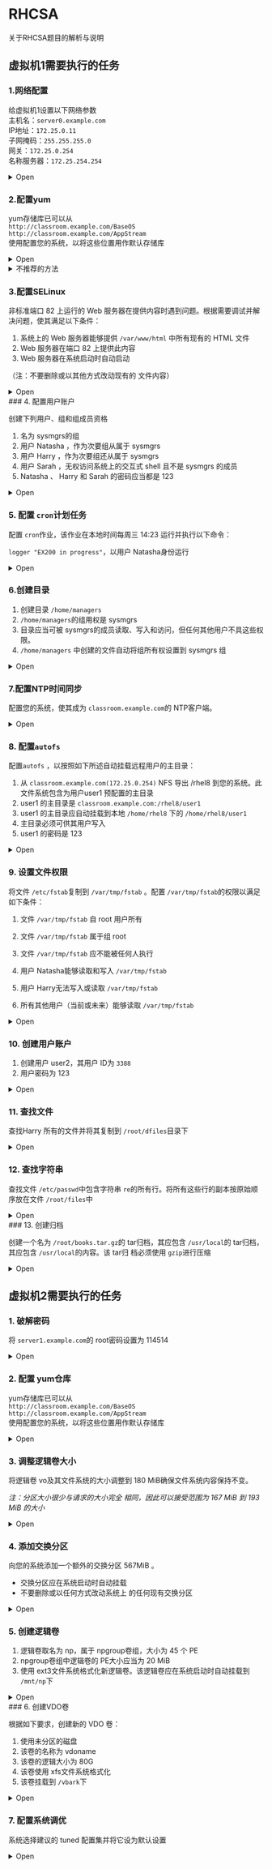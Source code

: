 # RHCSA

关于RHCSA题目的解析与说明

## 虚拟机1需要执行的任务

### 1.网络配置

给虚拟机1设置以下网络参数  
主机名：`server0.example.com`  
IP地址：`172.25.0.11`  
子网掩码：`255.255.255.0`  
网关：`172.25.0.254`  
名称服务器：`172.25.254.254`

<details>
<summary>Open</summary>
<pre>
[root@localhost ~]# <code>nmcli connection modify 'Wired connection 1' ipv4.method manual ipv4.addresses 172.25.0.11/24 ipv4.gateway 172.25.0.254 ipv4.dns 172.25.254.254 connection.autoconnect yes</code>
[root@localhost ~]# <code>nmcli connection up 'Wired connection 1'</code>
[root@localhost ~]# <code>hostnamectl set-hostname server0.example.com</code>
</pre>
</details>

### 2.配置yum

yum存储库已可以从  
`http://classroom.example.com/BaseOS`  
`http://classroom.example.com/AppStream`  
使用配置您的系统，以将这些位置用作默认存储库

<details>
<summary>Open</summary>
<pre>
root@server0 ~]# <code>vi /etc/yum.repo.d/base.repo</code>
<code>#添加下面的语句
[BaseOS]
name=this is BaseOS.repo
baseurl=http://classroom.example.com/BaseOS
enabled=1
gpgcheck=0</code>
[root@server0 ~]# <code>cp /etc/yum.repo.d/{base.repo,app.repo}</code>
[root@server0 ~]# <code>vi /etc/yum.repo.d/app.repo</code>
<code>#修改为
[AppStream]
name=this is AppStream.repo
baseurl=http://classroom.example.com/AppStream
enabled=1
gpgcheck=0</code>
[root@server0 ~]# <code>yum clean all</code>
[root@server0 ~]# <code>yum repolist</code>
</pre>
</details>

<details>
<summary>不推荐的方法</summary>
<pre>
<p>注意:像这样的方法需要在VM中打开浏览器访问classroom的yum库查找包</p>
root@server0 ~]# <code>rpm -ivh http://classroom.example.com/BaseOS/Packages/dnf-utils-4.0.2.2-3.el8.noarch.rpm</code>
[root@server0 ~]# <code>yum-config-manager --add-repo http://classroom.example.com/BaseOS</code>
[root@server0 ~]# <code>yum-config-manager --add-repo http://classroom.example.com/AppStream</code>
[root@server0 ~]# <code>vi /etc/yum.conf</code>
[root@server0 ~]# <code>yum clean all</code>
[root@server0 ~]# <code>yum repolist</code>
</pre>
</details>

### 3.配置SELinux

非标准端口 82 上运行的 Web 服务器在提供内容时遇到问题。根据需要调试并解决问题，使其满足以下条件： 

1. 系统上的 Web 服务器能够提供 `/var/www/html` 中所有现有的 HTML 文件
2. Web 服务器在端口 82 上提供此内容
3. Web 服务器在系统启动时自动启动

（注：不要删除或以其他方式改动现有的 文件内容）

<details>
<summary>Open</summary>
<pre>
[root@server0 ~]# <code>semanage port -a -t http_port_t -p tcp 82</code>
[root@server0 ~]# <code>chcon --reference=/var/www/html /var/www/html/file1</code>
[root@server0 ~]# <code>ls -l /var/www/html/file1 -Z</code>
[root@server0 ~]# <code>systemctl restart httpd</code>
[root@server0 ~]# <code>systemctl enable httpd</code>
</pre>
</details>
### 4. 配置用户账户

创建下列用户、组和组成员资格

1. 名为 sysmgrs的组
2. 用户 Natasha ，作为次要组从属于 sysmgrs
3. 用户 Harry ，作为次要组还从属于 sysmgrs
4. 用户 Sarah ，无权访问系统上的交互式 shell 且不是 sysmgrs 的成员
5. Natasha 、 Harry 和 Sarah 的密码应当都是 123

<details>
<summary>Open</summary>
<pre>
[root@server0 ~]# <code>groupadd sysmgrs</code>
[root@server0 ~]# <code>useradd -G sysmgrs Natasha</code>
[root@server0 ~]# <code>useradd -G sysmgrs Harry</code>
[root@server0 ~]# <code>useradd -s /bin/false Sarah</code>
[root@server0 ~]# <code>echo 123|passwd --stdin Natasha</code>
[root@server0 ~]# <code>echo 123|passwd --stdin Harry</code>
[root@server0 ~]# <code>echo 123|passwd --stdin Sarah</code>
</pre>
</details>

### 5. 配置 `cron`计划任务

配置 `cron`作业，该作业在本地时间每周三 14:23 运行并执行以下命令：

`logger "EX200 in progress"`，以用户 Natasha身份运行

<details>
<summary>Open</summary>
<pre>
[root@server ~]# <code>crontab -e -u Natasha</code>
<code># 添加下面这句
23 14 * * 3 logger "EX200 in progress"</code>
</pre>
</details>

### 6.创建目录

1. 创建目录 `/home/managers`
2. `/home/managers`的组用权是 sysmgrs
3. 目录应当可被 sysmgrs的成员读取、写入和访问，但任何其他用户不具这些权限。
4. `/home/managers` 中创建的文件自动将组所有权设置到 sysmgrs 组

<details>
<summary>Open</summary>
<pre>
[root@server ~]# <code>mkdir /home/managers</code>
[root@server ~]# <code>chown :sysmgrs /home/managers</code>
[root@server ~]# <code>chmod g=rwx,o=- /home/managers</code>
[root@server ~]# <code>chmod g+s /home/managers</code>
</code></pre>
</details>

### 7.配置NTP时间同步

配置您的系统，使其成为 `classroom.example.com`的 NTP客户端。

<details>
<summary>Open</summary>
<pre>
[root@server ~]# <code>systemctl status chronyd</code>
[root@server ~]# <code>vim /etc/chrony.conf</code>
<code># 添加下面这行
server classroom.exmple.com iburst</code>
[root@server ~]# <code>systemctl restart chronyd</code>
</pre>
</details>

### 8. 配置`autofs`

配置`autofs` ，以按照如下所述自动挂载远程用户的主目录： 

1. 从 `classroom.example.com(172.25.0.254)` NFS 导出 /rhel8 到您的系统。此文件系统包含为用户user1 预配置的主目录 
2. user1 的主目录是 `classroom.example.com:/rhel8/user1`
3. user1 的主目录应自动挂载到本地 `/home/rhel8` 下的 `/home/rhel8/user1`
4. 主目录必须可供其用户写入
5. user1 的密码是 123

<details>
<summary>Open</summary>
<pre>
[root@server0 ~]# <code>yum -y install nfs-utils</code>
[root@server0 ~]# <code>yum -y install autofs</code>
[root@server0 ~]# <code>vim /etc/auto.master</code>
<code># 添加下面这行
/home/rhel8     /etc/auto.rule</code>
[root@server0 ~]# <code>vim /etc/auto.rule</code>
<code># 添加下面这行
user1  -rw   classroom.example.com:/rhel8/user1</code>
[root@server0 ~]# <code>systemctl enable --now autofs.service</code>
</pre>
</details>

### 9. 设置文件权限

将文件 `/etc/fstab`复制到 `/var/tmp/fstab` 。配置 `/var/tmp/fstab`的权限以满足如下条件：

1. 文件 `/var/tmp/fstab` 自 root 用户所有

2. 文件 `/var/tmp/fstab` 属于组 root

3. 文件 `/var/tmp/fstab` 应不能被任何人执行

4. 用户 Natasha能够读取和写入 `/var/tmp/fstab`

5. 用户 Harry无法写入或读取 `/var/tmp/fstab`

6. 所有其他用户（当前或未来）能够读取 `/var/tmp/fstab`

<details>
<summary>Open</summary>
<pre>
[root@server0 ~]# <code>cp /etc/fstab /var/tmp/fstab</code>
[root@server0 ~]# <code>setfacl -m u:Natasha:rw /var/tmp/fstab</code>
[root@server0 ~]# <code>setfacl -m u:Harry:- /var/tmp/fstab</code>
</pre>
</details>

### 10. 创建用户账户

1. 创建用户 user2，其用户 ID为 `3388`
2. 用户密码为 123

<details>
<summary>Open</summary>
<pre>
[root@server0 ~]# <code>useradd -u 3388 user2</code>
[root@server0 ~]# <code>echo 123 | passwd --stdin user2</code>
</pre>
</details>

### 11. 查找文件

查找Harry 所有的文件并将其复制到 `/root/dfiles`目录下

<details>
<summary>Open</summary>
<pre>
[root@server0 ~]# <code>mkdir /root/dfiles</code>
[root@server0 ~]# <code>find / -user Harry -type f -exec cp -a {} /root/dfiles \;</code>
</pre>
</details>

### 12. 查找字符串

查找文件 `/etc/passwd`中包含字符串 `re`的所有行。将所有这些行的副本按原始顺序放在文件 `/root/files`中

<details>
<summary>Open</summary>
<pre>
[root@server0 ~]# <code>grep re /etc/passwd > /root/files</code>
</pre>
</details>
### 13. 创建归档

创建一个名为 `/root/books.tar.gz`的 tar归档，其应包含 `/usr/local`的 tar归档，其应包含 `/usr/local`的内容。该 tar归 档必须使用 `gzip`进行压缩

<details>
<summary>Open</summary>
<pre>
[root@server0 ~]# <code>tar -cPzf /root/books.tar.gz /usr/local</code>
</pre>
</details>


## 虚拟机2需要执行的任务

### 1. 破解密码

将 `server1.example.com`的 root密码设置为 114514

<details>
<summary>Open</summary>
<pre>
开机内核选择页面按<code>e</code>键
在<code>linux</code>所在行的行尾加<code>rd.break console=tty0</code>
按快捷键<code>ctrl + x</code>
<code># 进入紧急救援模式后的操作</code>
switch_root:/# <code>mount -o remount,rw / /sysroot</code>
switch_root:/# <code>chroot /sysroot</code>
sh-4.4# <code>echo 114514|passwd --stdin root</code>
sh-4.4# <code>touch /.autorelabel</code>
sh-4.4# <code>exit</code>
switch_root:/# <code>reboot</code>
</pre>
</details>

### 2. 配置 yum仓库

yum存储库已可以从  
`http://classroom.example.com/BaseOS`  
`http://classroom.example.com/AppStream`  
使用配置您的系统，以将这些位置用作默认存储库

<details>
<summary>Open</summary>
<pre>
root@server0 ~]# <code>vi /etc/yum.repo.d/base.repo</code>
<code>#添加下面的语句
[BaseOS]
name=this is BaseOS.repo
baseurl=http://classroom.example.com/BaseOS
enabled=1
gpgcheck=0</code>
[root@server0 ~]# <code>cp /etc/yum.repo.d/{base.repo,app.repo}</code>
[root@server0 ~]# <code>vi /etc/yum.repo.d/app.repo</code>
<code>#修改为
[AppStream]
name=this is AppStream.repo
baseurl=http://classroom.example.com/AppStream
enabled=1
gpgcheck=0</code>
[root@server0 ~]# <code>yum clean all</code>
[root@server0 ~]# <code>yum repolist</code>
</pre>
</details>

### 3. 调整逻辑卷大小

将逻辑卷 vo及其文件系统的大小调整到 180 MiB确保文件系统内容保持不变。

*注：分区大小很少与请求的大小完全 相同，因此可以接受范围为 167 MiB 到 193 MiB 的大小*

<details>
<summary>Open</summary>
<pre>
[root@server1 ~]# <code>df -Th</code>
[root@server1 ~]# <code>vgs myvol</code>
<code># 如果vg不够大,就先扩容 #</code>
[root@server1 ~]# <code>lkblk</code>
[root@server1 ~]# <code>fdisk</code>
[root@server1 ~]# <code>pvcreate /dev/sdb2</code>
[root@server1 ~]# <code>vgextend myvol /dev/sdb2</code>
[root@server1 ~]# <code>vgs</code>
<code>######################</code>
[root@server1 ~]# <code>lvextend -L 180M /dev/myvol/vo</code>
[root@server1 ~]# <code>resize2fs /dev/myvol/vo</code>
</pre>
</details>

### 4. 添加交换分区

向您的系统添加一个额外的交换分区 567MiB 。

- 交换分区应在系统启动时自动挂载
- 不要删除或以任何方式改动系统上 的任何现有交换分区

<details>
<summary>Open</summary>
<pre>
[root@server1 ~]# <code>lsblk</code>
[root@server1 ~]# <code>fdisk /dev/vdb</code>
[root@server1 ~]# <code>mkswap /dev/vdb2</code>
[root@server1 ~]# <code>vim /dev/fstab</code>
<code>#添加下面这条语句
/dev/vdb2	swap	swap	defaults	0 0</code>
[root@server1 ~]# <code>swapon -a</code>
</pre>
</details>

### 5. 创建逻辑卷

1. 逻辑卷取名为 np，属于 npgroup卷组，大小为 45 个 PE
2. npgroup卷组中逻辑卷的 PE大小应当为 20 MiB
3. 使用 ext3文件系统格式化新逻辑卷。该逻辑卷应在系统启动时自动挂载到 `/mnt/np`下

<details>
<summary>Open</summary>
<pre>
[root@server1 ~]# <code>lsblk</code>
[root@server1 ~]# <code>fdisk /dev/vdb</code>
[root@server1 ~]# <code>pvcreate /dev/vdb3</code>
[root@server1 ~]# <code>vgcreate -s 20M npgroup /dev/vdb3</code>
[root@server1 ~]# <code>lvcreate -l 45 -n np npgroup</code>
[root@server1 ~]# <code>mkfs.ext3 /dev/npgroup/np</code>
[root@server1 ~]# <code>mkdir /mnt/np</code>
[root@server1 ~]# <code>vim /etc/fstab</code>
<code># 添加下面这行
/dev/npgroup/np            /mnt/np                 ext3	defaults	1 2</code>
[root@server1 ~]# <code>mount -a /mnt/np</code>
</pre>
</details>
### 6. 创建VDO卷

根据如下要求，创建新的 VDO 卷：

1. 使用未分区的磁盘
2. 该卷的名称为 vdoname
3. 该卷的逻辑大小为 80G
4. 该卷使用 xfs文件系统格式化
5. 该卷挂载到 `/vbark`下

<details>
<summary>Open</summary>
<pre>
[root@server1 ~]# <code>lsblk</code>
[root@server1 ~]# <code>yum install vdo</code>
[root@server1 ~]# <code>vdo create --name=vdoname --device=/dev/vdc --vdoLogicalSize=80G</code>
[root@server1 ~]# <code>mkfs.xfs -K /dev/mapper/vdoname</code>
[root@server1 ~]# <code>udevadm settle</code>
[root@server1 ~]# <code>mkdir /vbark</code>
[root@server1 ~]# <code>vim /etc/fstab</code>
<code># 添加下面这行
/dev/mapper/vdoname /vbark xfs defaults,x-systemd.requires=vdo.service 0 0</code>
[root@server1 ~]# <code>mount -a</code>
</pre>
</details>

### 7. 配置系统调优

系统选择建议的 tuned 配置集并将它设为默认设置 

<details>
<summary>Open</summary>
<pre>
[root@server1 ~]# <code>tuned-adm recommend</code>
[root@server1 ~]# <code>tuned-adm profile virtual-guest</code>
</pre>
</details>
